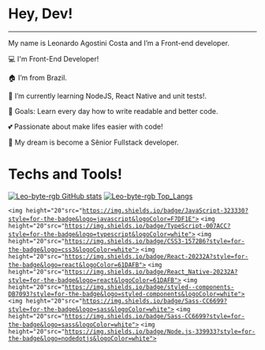 # Hey, Dev!

---

My name is Leonardo Agostini Costa and I’m a Front-end developer.

💻 I'm Front-End Developer!

🏠 I’m from Brazil.

📗 I’m currently learning NodeJS, React Native and unit tests!.

🎯 Goals: Learn every day how to write readable and better code.

💕 Passionate about make lifes easier with code!

💭 My dream is become a Sênior Fullstack developer.

# Techs and Tools!

[![Leo-byte-rgb GitHub stats](https://github-readme-stats.vercel.app/api?username=Leo-byte-rgb)](https://github.com/Leo-byte-rgb/github-readme-stats)
[![Leo-byte-rgb Top_Langs](https://github-readme-stats.vercel.app/api/top-langs/?username=Leo-byte-rgb&layout=compact)](https://github.com/NOMEGIT/github-readme-stats)

<code><img height="20"src="https://img.shields.io/badge/JavaScript-323330?style=for-the-badge&logo=javascript&logoColor=F7DF1E"></code>
<code><img height="20"src="https://img.shields.io/badge/TypeScript-007ACC?style=for-the-badge&logo=typescript&logoColor=white"></code>
<code><img height="20"src="https://img.shields.io/badge/CSS3-1572B6?style=for-the-badge&logo=css3&logoColor=white"></code>
<code><img height="20"src="https://img.shields.io/badge/React-20232A?style=for-the-badge&logo=react&logoColor=61DAFB"></code>
<code><img height="20"src="https://img.shields.io/badge/React_Native-20232A?style=for-the-badge&logo=react&logoColor=61DAFB"></code>
<code><img height="20"src="https://img.shields.io/badge/styled--components-DB7093?style=for-the-badge&logo=styled-components&logoColor=white"></code>
<code><img height="20"src="https://img.shields.io/badge/Sass-CC6699?style=for-the-badge&logo=sass&logoColor=white"></code>
<code><img height="20"src="https://img.shields.io/badge/Sass-CC6699?style=for-the-badge&logo=sass&logoColor=white"></code>
<code><img height="20"src="https://img.shields.io/badge/Node.js-339933?style=for-the-badge&logo=nodedotjs&logoColor=white"></code>
